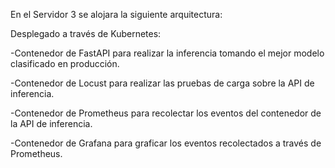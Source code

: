 En el Servidor 3 se alojara la siguiente arquitectura:

Desplegado a través de Kubernetes:

-Contenedor de FastAPI para realizar la inferencia tomando el mejor modelo clasificado en producción.

-Contenedor de Locust para realizar las pruebas de carga sobre la API de inferencia.

-Contenedor de Prometheus para recolectar los eventos del contenedor de la API de inferencia.

-Contenedor de Grafana para graficar los eventos recolectados a través de Prometheus.
